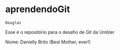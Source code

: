 # aprendendoGit 
    Douglas
Esse é o repositório para o desafio de Git da Umbler

Nome: Danielly Brito (Best Mother, ever!)
